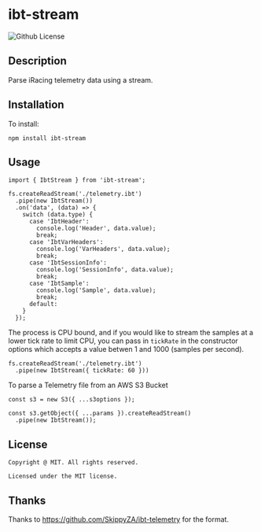 # ibt-stream

![Github License](https://img.shields.io/badge/license-MIT-yellowgreen.svg)

## Description

Parse iRacing telemetry data using a stream.

## Installation

To install:

```
npm install ibt-stream
```

## Usage

```
import { IbtStream } from 'ibt-stream';

fs.createReadStream('./telemetry.ibt')
  .pipe(new IbtStream())
  .on('data', (data) => {
    switch (data.type) {
      case 'IbtHeader':
        console.log('Header', data.value);
        break;
      case 'IbtVarHeaders':
        console.log('VarHeaders', data.value);
        break;
      case 'IbtSessionInfo':
        console.log('SessionInfo', data.value);
        break;
      case 'IbtSample':
        console.log('Sample', data.value);
        break;
      default:
    }
  });

```

The process is CPU bound, and if you would like to stream the samples at a lower tick rate to limit CPU, you can pass in `tickRate` in the constructor options which accepts a value betwen 1 and 1000 (samples per second).

```
fs.createReadStream('./telemetry.ibt')
  .pipe(new IbtStream({ tickRate: 60 }))

```

To parse a Telemetry file from an AWS S3 Bucket

```
const s3 = new S3({ ...s3options });

const s3.getObject({ ...params }).createReadStream()
  .pipe(new IbtStream());

```

## License

    Copyright @ MIT. All rights reserved.

    Licensed under the MIT license.

## Thanks

Thanks to https://github.com/SkippyZA/ibt-telemetry for the format.
